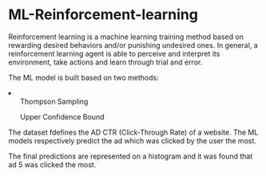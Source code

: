 # ML-Reinforcement-learning

Reinforcement learning is a machine learning training method based on rewarding desired behaviors and/or punishing undesired ones. In general, a reinforcement learning agent is able to perceive and interpret its environment, take actions and learn through trial and error.

The ML model is built based on two methods:
 <li>
  <ol> Thompson Sampling </ol>
  <ol> Upper Confidence Bound </ol>
  </li>
  
  The dataset fdefines the AD CTR (Click-Through Rate) of a website. The ML models respectively predict the ad which was clicked by the user the most.
  
  The final predictions are represented on a histogram and it was found that ad 5 was clicked the most.
